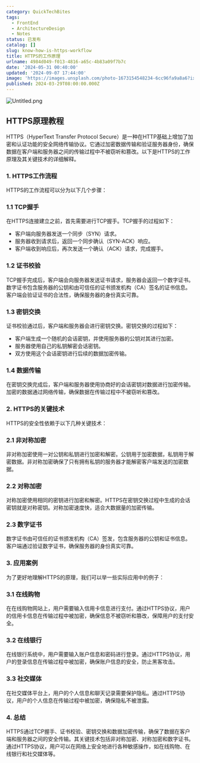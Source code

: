 ```yaml
---
category: QuickTechBites
tags:
  - FrontEnd
  - ArchitectureDesign
  - Notes
status: 已发布
catalog: []
slug: know-how-is-https-workflow
title: HTTPS的工作原理
urlname: 4984d049-f013-4816-a65c-4b83a09f7b7c
date: '2024-05-31 00:40:00'
updated: '2024-09-07 17:44:00'
image: 'https://images.unsplash.com/photo-1673154548234-6cc96fa9a8a6?ixlib=rb-4.0.3&q=85&fm=jpg&crop=entropy&cs=srgb'
published: 2024-03-29T08:00:00.000Z
---
```


![Untitled.png](https://prod-files-secure.s3.us-west-2.amazonaws.com/5d24fe63-e567-4804-86f9-9fdc62e13082/2950c759-0255-4c0a-becc-122aae8c82c0/Untitled.png?X-Amz-Algorithm=AWS4-HMAC-SHA256&X-Amz-Content-Sha256=UNSIGNED-PAYLOAD&X-Amz-Credential=ASIAZI2LB46666LW3EC2%2F20250212%2Fus-west-2%2Fs3%2Faws4_request&X-Amz-Date=20250212T053642Z&X-Amz-Expires=3600&X-Amz-Security-Token=IQoJb3JpZ2luX2VjEMn%2F%2F%2F%2F%2F%2F%2F%2F%2F%2FwEaCXVzLXdlc3QtMiJGMEQCIE9Q6xGN8QpdvriTxgHgX60vtN2LCWQgAIsRsjirosCqAiAzs7qIzkKxXVvKL2MrBfbYyYEEgmgBTiowEdMl39m6hSqIBAji%2F%2F%2F%2F%2F%2F%2F%2F%2F%2F8BEAAaDDYzNzQyMzE4MzgwNSIMvUcnVDzwRcNCHVO7KtwDZRHn8GXkGpNyvw7XxZ%2BY4HKuHMEX9irSSSJUEdGt4ZnRUiiTR%2F%2BulJjVJTcrBLfmxeqnhip5aDokBJVE4LVshBW2AXeUVDRVvj1Vmxm%2FXgQW55oPfxf2V0AOYCicFtlGkhXa1b4pItpgnDymPUUHGQ1eZLqQDIvRyzX7ia8HKNYI2aAQw%2F7W7NM7%2FsZ6LRVbaiZsr8UNR5ipmyILNITUViEKi%2FIbUvBA3EaciMQIhSHLybQf%2F6oJfJ%2BQy8A3ze46qh9Bcj6oSImZOov%2FaJD1j7%2F%2F3TSAb6i6cJXpHDMo%2BKDUc8SqW37iGXNChv6W2jnACd2K5hQhxESE8LNZCynmT0MxaZIwEAUGZUBxb5BWpWhHvZxyZzXLs9nlYqchZ08O%2FyKH12ndTiLaCRJHROunAtBY9IuoOJ47RzSa0XSmlwYgFbL1NwydrPnWCr7dNFj%2B%2BujB0GIQDBkNIAoijiGu%2F0NewA67eIc2ba7wlEFMpz3LQku65IDrXLIrp3uOXZR4MHTD5vnI3xUbc9YUbjL%2FAgBPsoZODDLu%2Fs41GxHwfpiwws3rjm0X2%2BjJvjuTKHqVctS9Dx4Wq%2FM%2FhochXl1dLfq6EFypPcSiDwf%2BMHHfxogPuJ4Br%2B86JmibDrswgeWvvQY6pgG4mW%2BYn0mDKvexNiSf7W8wOn7Wi6B0lgAmg%2FHJitoVefAusnqaZlV0DmGhtgBHTj60yH%2F%2FkjenP2EngMZaxxzLfM60s5It00ZaDU3Zzjmqqs9Qb2N4e5XtGVqfkqvvos1KX0tYTXHtBnG4Gdbzv2lKsyf6ZuKbo3IePpX9Ek%2BVRi8dT7QHba29PalMg51MwA7OimWLFd4RKGenq1x7HVHTd%2ByREkDg&X-Amz-Signature=b86e4d361dfe9104e745ea5772672b3773f9985750a6fb382fb5eee7c4eb0ede&X-Amz-SignedHeaders=host&x-id=GetObject)


## HTTPS原理教程


HTTPS（HyperText Transfer Protocol Secure）是一种在HTTP基础上增加了加密和认证功能的安全网络传输协议。它通过加密数据传输和验证服务器身份，确保数据在客户端和服务器之间的传输过程中不被窃听和篡改。以下是HTTPS的工作原理及其关键技术的详细解释。


### 1. HTTPS工作流程


HTTPS的工作流程可以分为以下几个步骤：


### 1.1 TCP握手


在HTTPS连接建立之前，首先需要进行TCP握手。TCP握手的过程如下：

- 客户端向服务器发送一个同步（SYN）请求。
- 服务器收到请求后，返回一个同步确认（SYN-ACK）响应。
- 客户端收到响应后，再次发送一个确认（ACK）请求，完成握手。

### 1.2 证书校验


TCP握手完成后，客户端会向服务器发送证书请求，服务器会返回一个数字证书。数字证书包含服务器的公钥和由可信任的证书颁发机构（CA）签名的证书信息。客户端会验证证书的合法性，确保服务器的身份真实可靠。


### 1.3 密钥交换


证书校验通过后，客户端和服务器会进行密钥交换。密钥交换的过程如下：

- 客户端生成一个随机的会话密钥，并使用服务器的公钥对其进行加密。
- 服务器使用自己的私钥解密会话密钥。
- 双方使用这个会话密钥进行后续的数据加密传输。

### 1.4 数据传输


在密钥交换完成后，客户端和服务器使用协商好的会话密钥对数据进行加密传输。加密的数据通过网络传输，确保数据在传输过程中不被窃听和篡改。


### 2. HTTPS的关键技术


HTTPS的安全性依赖于以下几种关键技术：


### 2.1 非对称加密


非对称加密使用一对公钥和私钥进行加密和解密。公钥用于加密数据，私钥用于解密数据。非对称加密确保了只有拥有私钥的服务器才能解密客户端发送的加密数据。


### 2.2 对称加密


对称加密使用相同的密钥进行加密和解密。HTTPS在密钥交换过程中生成的会话密钥就是对称密钥。对称加密速度快，适合大数据量的加密传输。


### 2.3 数字证书


数字证书由可信任的证书颁发机构（CA）签发，包含服务器的公钥和证书信息。客户端通过验证数字证书，确保服务器的身份真实可靠。


### 3. 应用案例


为了更好地理解HTTPS的原理，我们可以举一些实际应用中的例子：


### 3.1 在线购物


在在线购物网站上，用户需要输入信用卡信息进行支付。通过HTTPS协议，用户的信用卡信息在传输过程中被加密，确保信息不被窃听和篡改，保障用户的支付安全。


### 3.2 在线银行


在线银行系统中，用户需要输入账户信息和密码进行登录。通过HTTPS协议，用户的登录信息在传输过程中被加密，确保账户信息的安全，防止黑客攻击。


### 3.3 社交媒体


在社交媒体平台上，用户的个人信息和聊天记录需要保护隐私。通过HTTPS协议，用户的个人信息在传输过程中被加密，确保隐私不被泄露。


### 4. 总结


HTTPS通过TCP握手、证书校验、密钥交换和数据加密传输，确保了数据在客户端和服务器之间的安全传输。其关键技术包括非对称加密、对称加密和数字证书。通过HTTPS协议，用户可以在网络上安全地进行各种敏感操作，如在线购物、在线银行和社交媒体等。

